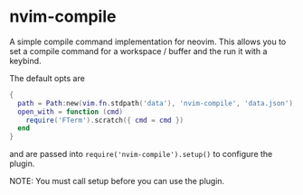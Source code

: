 # nvim-compile

A simple compile command implementation for neovim. This allows you to set a compile command for a workspace / buffer
and the run it with a keybind.

The default opts are
```lua
{
  path = Path:new(vim.fn.stdpath('data'), 'nvim-compile', 'data.json'),
  open_with = function (cmd)
    require('FTerm').scratch({ cmd = cmd })
  end
}
```

and are passed into `require('nvim-compile').setup()` to configure the plugin.

NOTE: You must call setup before you can use the plugin.

